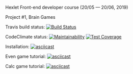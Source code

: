 Hexlet Front-end developer course (20/05 — 20/06, 2019)

Project #1, Brain Games

Travis build status:
[![Build Status](https://travis-ci.com/robinsout/project-lvl1-s508.svg?branch=master)](https://travis-ci.com/robinsout/project-lvl1-s508)

CodeClimate status:
[![Maintainability](https://api.codeclimate.com/v1/badges/a99a88d28ad37a79dbf6/maintainability)](https://codeclimate.com/github/codeclimate/codeclimate/maintainability)
[![Test Coverage](https://api.codeclimate.com/v1/badges/a99a88d28ad37a79dbf6/test_coverage)](https://codeclimate.com/github/codeclimate/codeclimate/test_coverage)

Installation:
[![asciicast](https://asciinema.org/a/ReKoYWv2L5T3ojbutBo6KteoC.svg)](https://asciinema.org/a/ReKoYWv2L5T3ojbutBo6KteoC)

Even game tutorial:
[![asciicast](https://asciinema.org/a/I09MbEdg57bLmx9SCeCFyIVVt.svg)](https://asciinema.org/a/I09MbEdg57bLmx9SCeCFyIVVt)

Calc game tutorial:
[![asciicast](https://asciinema.org/a/iECfpdI0gvbBcbXwzr9K1fGRv.svg)](https://asciinema.org/a/iECfpdI0gvbBcbXwzr9K1fGRv)
